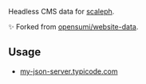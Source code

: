 Headless CMS data for [scaleph](https://flowerfine.github.io/scaleph-website).

✨ Forked from [opensumi/website-data](https://github.com/opensumi/website-data).


## Usage

- [my-json-server.typicode.com](https://my-json-server.typicode.com/)

